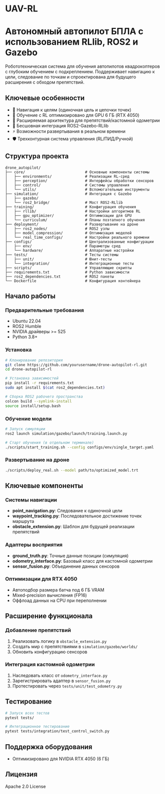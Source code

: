 # UAV-RL
# Автономный автопилот БПЛА с использованием RLlib, ROS2 и Gazebo

Робототехническая система для обучения автопилотов квадрокоптеров с глубоким обучением с подкреплением. Поддерживает навигацию к цели, следование по точкам и спроектирована для будущего расширения с обходом препятствий.

## Ключевые особенности
- 🎯 Навигация к целям (одиночная цель и цепочки точек)
- 🧠 Обучение с RL оптимизировано для GPU 6 ГБ (RTX 4050)
- 🔧 Расширяемая архитектура для препятствий/кастомной одометрии
- 🔄 Бесшовная интеграция ROS2-Gazebo-RLlib
- ⚡ Возможности развертывания в реальном времени
- 🛡️ Трехконтурная система управления (RL/ПИД/Ручной)

## Структура проекта
```
drone_autopilot/
├── core/                           # Основные компоненты системы
│   ├── environments/               # Реализации RL-сред
│   ├── perception/                 # Интерфейсы обработки сенсоров
│   ├── control/                    # Системы управления
│   └── utils/                      # Вспомогательные инструменты
├── simulation/                     # Интеграция с Gazebo
│   ├── gazebo/                     
│   └── ros2_bridge/                # Мост ROS2-RLlib
├── training/                       # Конфигурация обучения
│   ├── rllib/                      # Настройки алгоритмов RL
│   ├── gpu_optimizer/              # Оптимизации для GPU
│   └── curriculum/                 # Планы поэтапного обучения
├── deployment/                     # Развертывание на дроне
│   ├── ros2_nodes/                 # ROS2 узлы
│   ├── model_compression/          # Оптимизация моделей
│   └── real_time_configs/          # Настройки реального времени
├── configs/                        # Централизованные конфигурации
│   ├── env/                        # Параметры сред
│   └── hardware/                   # Аппаратные настройки
├── tests/                          # Тесты системы
│   ├── unit/                       # Юнит-тесты
│   └── integration/                # Интеграционные тесты
├── scripts/                        # Управляющие скрипты
├── requirements.txt                # Python зависимости
├── ros2_dependencies.txt           # ROS2 пакеты
└── Dockerfile                      # Конфигурация контейнера
```

## Начало работы

### Предварительные требования
- Ubuntu 22.04
- ROS2 Humble
- NVIDIA драйверы >= 525
- Python 3.8+

### Установка
```bash
# Клонирование репозитория
git clone https://github.com/yourusername/drone-autopilot-rl.git
cd drone-autopilot-rl

# Установка зависимостей
pip install -r requirements.txt
sudo apt install $(cat ros2_dependencies.txt)

# Сборка ROS2 рабочего пространства
colcon build --symlink-install
source install/setup.bash
```

### Обучение модели
```bash
# Запуск симуляции
ros2 launch simulation/gazebo/launch/training.launch.py

# Старт обучения (в отдельном терминале)
./scripts/start_training.sh --config configs/env/single_target.yaml
```

### Развертывание на дроне
```bash
./scripts/deploy_real.sh --model path/to/optimized_model.trt
```

## Ключевые компоненты

### Системы навигации
- **point_navigation.py**: Следование к одиночной цели
- **waypoint_tracking.py**: Последовательное достижение точек маршрута
- **obstacle_extension.py**: Шаблон для будущей реализации препятствий

### Адаптеры восприятия
- **ground_truth.py**: Точные данные позиции (симуляция)
- **odometry_interface.py**: Базовый класс для кастомной одометрии
- **sensor_fusion.py**: Объединение данных сенсоров

### Оптимизации для RTX 4050
- Автоподбор размера батча под 6 ГБ VRAM
- Mixed-precision вычисления (FP16)
- Оффлоад данных на CPU при переполнении

## Расширение функционала

### Добавление препятствий
1. Реализовать логику в `obstacle_extension.py`
2. Создать мир с препятствиями в `simulation/gazebo/worlds/`
3. Обновить конфигурацию сенсоров

### Интеграция кастомной одометрии
1. Наследовать класс от `odometry_interface.py`
2. Зарегистрировать адаптер в `sensor_fusion.py`
3. Протестировать через `tests/unit/test_odometry.py`

## Тестирование
```bash
# Запуск всех тестов
pytest tests/

# Интеграционное тестирование
pytest tests/integration/test_control_switch.py
```

## Поддержка оборудования
- Оптимизировано для NVIDIA RTX 4050 (6 ГБ)

## Лицензия
Apache 2.0 License
